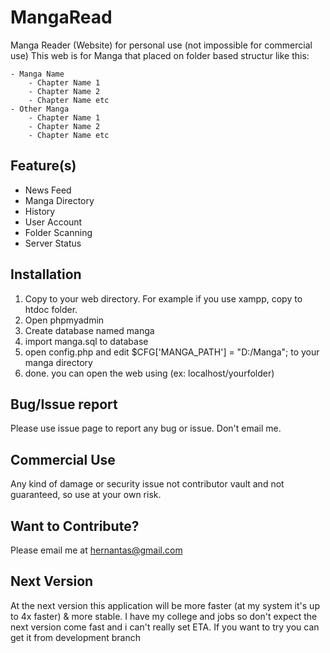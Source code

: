 MangaRead
=========

Manga Reader (Website) for personal use (not impossible for commercial use)
This web is for Manga that placed on folder based structur like this:

	- Manga Name
		- Chapter Name 1
		- Chapter Name 2
		- Chapter Name etc
	- Other Manga
		- Chapter Name 1
		- Chapter Name 2
		- Chapter Name etc

Feature(s)
----------
- News Feed
- Manga Directory
- History
- User Account
- Folder Scanning
- Server Status

Installation
------------
1. Copy to your web directory. For example if you use xampp, copy to htdoc folder.
2. Open phpmyadmin
4. Create database named manga
5. import manga.sql to database
6. open config.php and edit $CFG['MANGA_PATH'] = "D:/Manga"; to your manga directory
7. done. you can open the web using (ex: localhost/yourfolder)

Bug/Issue report
----------------
Please use issue page to report any bug or issue. Don't email me.

Commercial Use
--------------
Any kind of damage or security issue not contributor vault and not guaranteed, so use at your own risk.

Want to Contribute?
-------------------
Please email me at hernantas@gmail.com

Next Version
------------
At the next version this application will be more faster (at my system it's up to 4x faster) & more stable. I have my college and jobs so don't expect the next version come fast and i can't really set ETA. If you want to try you can get it from development branch
